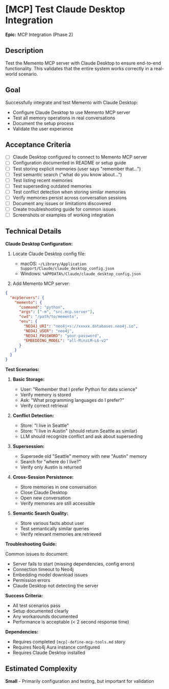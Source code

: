 # [MCP] Test Claude Desktop Integration

**Epic:** MCP Integration (Phase 2)

## Description

Test the Memento MCP server with Claude Desktop to ensure end-to-end functionality. This validates that the entire system works correctly in a real-world scenario.

## Goal

Successfully integrate and test Memento with Claude Desktop:
- Configure Claude Desktop to use Memento MCP server
- Test all memory operations in real conversations
- Document the setup process
- Validate the user experience

## Acceptance Criteria

- [ ] Claude Desktop configured to connect to Memento MCP server
- [ ] Configuration documented in README or setup guide
- [ ] Test storing explicit memories (user says "remember that...")
- [ ] Test semantic search ("what do you know about...")
- [ ] Test listing recent memories
- [ ] Test superseding outdated memories
- [ ] Test conflict detection when storing similar memories
- [ ] Verify memories persist across conversation sessions
- [ ] Document any issues or limitations discovered
- [ ] Create troubleshooting guide for common issues
- [ ] Screenshots or examples of working integration

## Technical Details

**Claude Desktop Configuration:**

1. Locate Claude Desktop config file:
   - macOS: `~/Library/Application Support/Claude/claude_desktop_config.json`
   - Windows: `%APPDATA%/Claude/claude_desktop_config.json`

2. Add Memento MCP server:
```json
{
  "mcpServers": {
    "memento": {
      "command": "python",
      "args": ["-m", "src.mcp.server"],
      "cwd": "/path/to/memento",
      "env": {
        "NEO4J_URI": "neo4j+s://xxxxx.databases.neo4j.io",
        "NEO4J_USER": "neo4j",
        "NEO4J_PASSWORD": "your-password",
        "EMBEDDING_MODEL": "all-MiniLM-L6-v2"
      }
    }
  }
}
```

**Test Scenarios:**

1. **Basic Storage:**
   - User: "Remember that I prefer Python for data science"
   - Verify memory is stored
   - Ask: "What programming languages do I prefer?"
   - Verify correct retrieval

2. **Conflict Detection:**
   - Store: "I live in Seattle"
   - Store: "I live in Austin" (should return Seattle as similar)
   - LLM should recognize conflict and ask about superseding

3. **Supersession:**
   - Supersede old "Seattle" memory with new "Austin" memory
   - Search for "where do I live?"
   - Verify only Austin is returned

4. **Cross-Session Persistence:**
   - Store memories in one conversation
   - Close Claude Desktop
   - Open new conversation
   - Verify memories are still accessible

5. **Semantic Search Quality:**
   - Store various facts about user
   - Test semantically similar queries
   - Verify relevant memories are retrieved

**Troubleshooting Guide:**

Common issues to document:
- Server fails to start (missing dependencies, config errors)
- Connection timeout to Neo4j
- Embedding model download issues
- Permission errors
- Claude Desktop not detecting the server

**Success Criteria:**
- All test scenarios pass
- Setup documented clearly
- Any workarounds documented
- Performance is acceptable (< 2 second response time)

**Dependencies:**
- Requires completed `[mcp]-define-mcp-tools.md` story
- Requires Neo4j Aura instance configured
- Requires Claude Desktop installed

## Estimated Complexity

**Small** - Primarily configuration and testing, but important for validation
